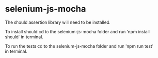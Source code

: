 # selenium-js-mocha

The should assertion library will need to be installed. 

To install should cd to the selenium-js-mocha folder and run 'npm install should' in terminal.

To run the tests cd to the selenium-js-mocha folder and run 'npm run test' in terminal.
